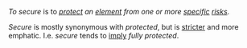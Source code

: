 *To secure* is to *[protect](https://github.com/gcassel/Modular-Organization-Terminology/blob/master/terms/protect.md) an [element](https://github.com/gcassel/Modular-Organization-Terminology/blob/master/terms/element.md) from one or more [specific](https://github.com/gcassel/Modular-Organization-Terminology/blob/master/terms/specific.md) [risks](https://github.com/gcassel/Modular-Organization-Terminology/blob/master/terms/risk.md)*.

*Secure* is mostly synonymous with *protected*, but is [stricter](https://github.com/gcassel/Modular-Organization-Terminology/blob/master/terms/strict.md) and more emphatic.  I.e. *secure* tends to [imply](https://github.com/gcassel/Modular-Organization-Terminology/blob/master/terms/imply.md) *fully protected*. 
